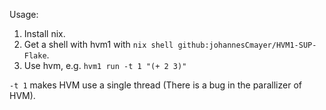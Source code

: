 Usage:
1. Install nix.
2. Get a shell with hvm1 with `nix shell github:johannesCmayer/HVM1-SUP-Flake`.
3. Use hvm, e.g. `hvm1 run -t 1 "(+ 2 3)"`

`-t 1` makes HVM use a single thread (There is a bug in the parallizer of HVM).
